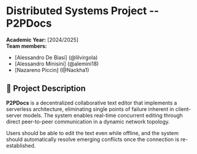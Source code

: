 # Distributed Systems Project -- P2PDocs

**Academic Year:** [2024/2025]  
**Team members:**  
- [Alessandro De Biasi] (@lilvirgola)  
- [Alessandro Minisini] (@alemini18)  
- [Nazareno Piccin] (@Nackha1)

## 📌 Project Description

**P2PDocs** is a decentralized collaborative text editor that implements a serverless architecture, eliminating single points of failure inherent in client-server models. The system enables real-time concurrent editing through direct peer-to-peer communication in a dynamic network topology.

Users should be able to edit the text even while offline, and the system should automatically resolve emerging conflicts once the connection is re-established.